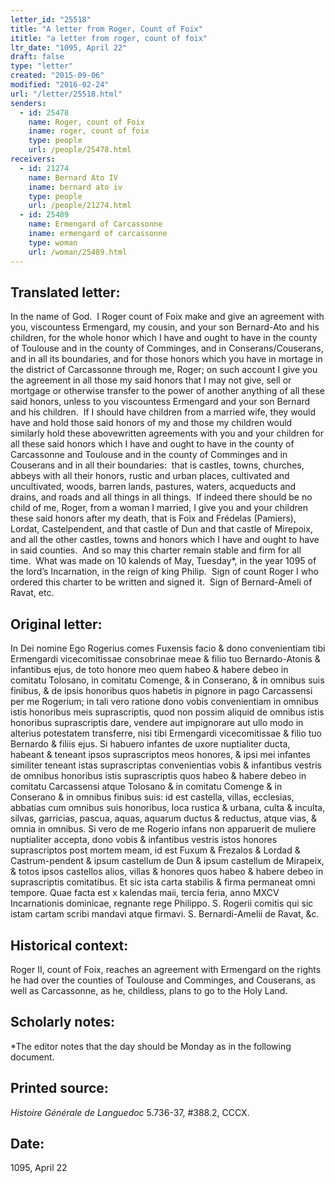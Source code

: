 ```yaml
---
letter_id: "25518"
title: "A letter from Roger, Count of Foix"
ititle: "a letter from roger, count of foix"
ltr_date: "1095, April 22"
draft: false
type: "letter"
created: "2015-09-06"
modified: "2016-02-24"
url: "/letter/25518.html"
senders:
  - id: 25478
    name: Roger, count of Foix
    iname: roger, count of foix
    type: people
    url: /people/25478.html
receivers:
  - id: 21274
    name: Bernard Ato IV
    iname: bernard ato iv
    type: people
    url: /people/21274.html
  - id: 25489
    name: Ermengard of Carcassonne
    iname: ermengard of carcassonne
    type: woman
    url: /woman/25489.html
---
```

<h2> Translated letter:</h2><p>In the name of God.&nbsp; I Roger count of Foix make and give an agreement with you, viscountess Ermengard, my cousin, and your son Bernard-Ato and his children, for the whole honor which I have and ought to have in the county of Toulouse and in the county of Comminges, and in Conserans/Couserans, and in all its boundaries, and for those honors which you have in mortage in the district of Carcassonne through me, Roger; on such account I give you the agreement in all those my said honors that I may not give, sell or mortgage or otherwise transfer to the power of another anything of all these said honors, unless to you viscountess Ermengard and your son Bernard and his children.&nbsp; If I should have children from a married wife, they would have and hold those said honors of my and those my children would similarly hold these abovewritten agreements with you and your children for all these said honors which I have and ought to have in the county of Carcassonne and Toulouse and in the county of Comminges and in Couserans and in all their boundaries:&nbsp; that is castles, towns, churches, abbeys with all their honors, rustic and urban places, cultivated and uncultivated, woods, barren lands, pastures, waters, acqueducts and drains, and roads and all things in all things.&nbsp; If indeed there should be no child of me, Roger, from a woman I married, I give you and your children these said honors after my death, that is Foix and Frédelas (Pamiers), Lordat, Castelpendent, and that castle of Dun and that castle of Mirepoix, and all the other castles, towns and honors which I have and ought to have in said counties.&nbsp; And so may this charter remain stable and firm for all time.&nbsp; What was made on 10 kalends of May, Tuesday*, in the year 1095 of the lord’s Incarnation, in the reign of king Philip.&nbsp; Sign of count Roger I who ordered this charter to be written and signed it.&nbsp; Sign of Bernard-Ameli of Ravat, etc.</p><h2 class="mt-4"> Original letter:</h2><p class="Bodytext21">In Dei nomine Ego Rogerius comes Fuxensis facio &amp; dono convenientiam tibi Ermengardi vicecomitissae consobrinae meae &amp; filio tuo Bernardo-Atonis &amp; infantibus ejus, de toto honore meo quem habeo &amp; habere debeo in comitatu Tolosano, in comitatu Comenge, &amp; in Conserano, &amp; in omnibus suis finibus, &amp; de ipsis honoribus quos habetis in pignore in pago Carcassensi per me Rogerium; in tali vero ratione dono vobis convenientiam in omnibus istis honoribus meis suprascriptis, quod non possim aliquid de om­nibus istis honoribus suprascriptis dare, vendere aut impignorare aut ullo modo in alterius potestatem transferre, nisi tibi Ermengardi vicecomitissae &amp; filio tuo Ber­nardo &amp; filiis ejus. Si habuero infantes de uxore nuptialiter ducta, habeant &amp; teneant ipsos suprascriptos meos honores, &amp; ipsi mei infantes similiter teneant istas suprascriptas convenientias vobis &amp; infan­tibus vestris de omnibus honoribus istis suprascriptis quos habeo &amp; habere debeo in comitatu Carcassensi atque Tolosano &amp; in comitatu Comenge &amp; in Conserano &amp; in omnibus finibus suis: id est castella, villas, ecclesias, abbatias cum omnibus suis honoribus, loca rustica &amp; urbana, culta &amp; inculta, silvas, garricias, pascua, aquas, aquarum ductus &amp; reductus, atque vias, &amp; omnia in omnibus. Si vero de me Rogerio infans non apparuerit de muliere nuptia­liter accepta, dono vobis &amp; infantibus ves­tris istos honores suprascriptos post mortem meam, id est Fuxum &amp; Frezalos &amp; Lordad &amp; Castrum-pendent &amp; ipsum castellum de Dun &amp; ipsum castellum de Mirapeix, &amp; totos ipsos castellos alios, villas &amp; honores quos habeo &amp; habere debeo in suprascriptis comitatibus. Et sic ista carta stabilis &amp; firma permaneat omni tempore. Quae facta est x kalendas maii, tercia feria, anno<span><span> MXCV</span></span> Incarnationis dominicae, regnante rege Philippo. S. Rogerii comitis qui sic istam cartam scribi mandavi atque firmavi. S. Bernardi-Amelii de Ravat, &amp;c.</p><h2 class="mt-4"> Historical context:</h2><p>Roger II, count of Foix, reaches an agreement with Ermengard on the rights he had over the counties of Toulouse and Comminges, and Couserans, as well as Carcassonne, as he, childless, plans to go to the Holy Land.&nbsp;</p><h2 class="mt-4"> Scholarly notes:</h2><p>*The editor notes that the day should be Monday as in the following document.</p><h2 class="mt-4"> Printed source:</h2><p><i>Histoire Générale de Languedoc</i> 5.736-37, #388.2, CCCX.&nbsp;</p><h2 class="mt-4"> Date:</h2>1095, April 22
